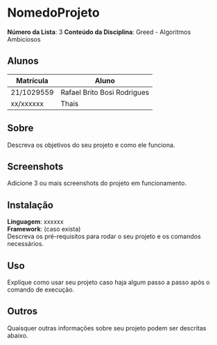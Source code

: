# NomedoProjeto

**Número da Lista**: 3
**Conteúdo da Disciplina**: Greed - Algoritmos Ambiciosos

## Alunos
|Matrícula | Aluno |
| -- | -- |
| 21/1029559  |  Rafael Brito Bosi Rodrigues |
| xx/xxxxxx  |  Thais |

## Sobre 
Descreva os objetivos do seu projeto e como ele funciona. 

## Screenshots
Adicione 3 ou mais screenshots do projeto em funcionamento.

## Instalação 
**Linguagem**: xxxxxx<br>
**Framework**: (caso exista)<br>
Descreva os pré-requisitos para rodar o seu projeto e os comandos necessários.

## Uso 
Explique como usar seu projeto caso haja algum passo a passo após o comando de execução.

## Outros 
Quaisquer outras informações sobre seu projeto podem ser descritas abaixo.




